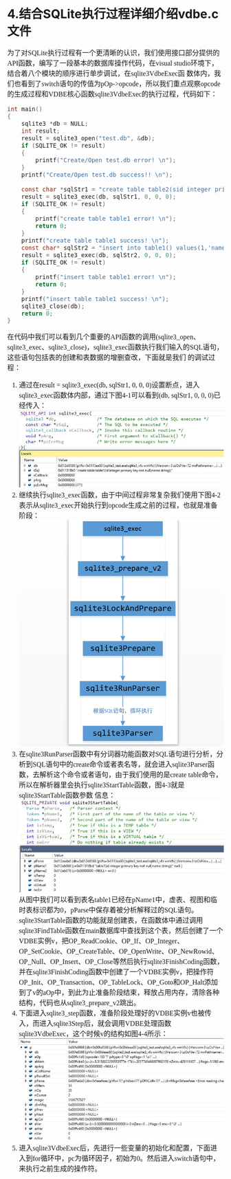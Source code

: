 # 4.结合SQLite执行过程详细介绍vdbe.c文件
<font face="微软雅黑" size="3px">

为了对SQLite执行过程有一个更清晰的认识，我们使用接口部分提供的API函数，编写了一段基本的数据库操作代码，在visual studio环境下，结合着八个模块的顺序进行单步调试，在sqlite3VdbeExec函  数体内，我们也看到了switch语句的传值为pOp->opcode，所以我们重点观察opcode的生成过程和VDBE核心函数sqlite3VdbeExec的执行过程，代码如下：
```c
int main()
{
	sqlite3 *db = NULL;
	int result;
	result = sqlite3_open("test.db", &db);
	if (SQLITE_OK != result)
	{
		printf("Create/Open test.db error! \n");
	}
	printf("Create/Open test.db success!! \n");

	const char *sqlStr1 = "create table table2(sid integer primary key not null,age string);";
	result = sqlite3_exec(db, sqlStr1, 0, 0, 0);
	if (SQLITE_OK != result)
	{
		printf("create table table1 error! \n");
		return 0;
	}
	printf("create table table1 success! \n");
	const char* sqlStr2 = "insert into table1() values(1,'name1');";
	result = sqlite3_exec(db, sqlStr2, 0, 0, 0);
	if (SQLITE_OK != result)
	{
		printf("insert table table1 error! \n");
		return 0;
	}
	printf("insert table table1 success! \n");
	sqlite3_close(db);
	return 0;
}

```
在代码中我们可以看到几个重要的API函数的调用(sqlite3_open、sqlite3_exec、sqlite3_close)，sqlite3_exec函数执行我们输入的SQL语句，这些语句包括表的创建和表数据的增删查改，下面就是我们  的调试过程：
1. 通过在result = sqlite3_exec(db, sqlStr1, 0, 0, 0)设置断点，进入sqlite3_exec函数体内部，通过下图4-1可以看到(db, sqlStr1, 0, 0, 0)已经传入：
![](4-1.jpg)
2. 继续执行sqlite3_exec函数，由于中间过程非常复杂我们使用下图4-2表示从sqlite3_exec开始执行到opcode生成之前的过程，也就是准备阶段：
![](4-2.jpg)
3. 在sqlite3RunParser函数中有分词器功能函数对SQL语句进行分析，分析到SQL语句中的create命令或者表名等，就会进入sqlite3Parser函数，去解析这个命令或者语句，由于我们使用的是create table命令，所以在解析器里会执行sqlite3StartTable函数，图4-3就是sqlite3StartTable函数参数  信息：
![](4-3.jpg)
从图中我们可以看到表名table1已经在pName1中，虚表、视图和临时表标识都为0，pParse中保存着被分析解释过的SQL语句。sqlite3StartTable函数的功能就是创建表，在函数体中通过调用sqlite3FindTable函数在main数据库中查找到这个表，然后创建了一个VDBE实例v，把OP_ReadCookie、OP_If、OP_Integer、OP_SetCookie、OP_CreateTable、OP_OpenWrite、OP_NewRowid、OP_Null、OP_Insert、OP_Close等然后执行sqlite3FinishCoding函数，并在sqlite3FinishCoding函数中创建了一个VDBE实例v，把操作符OP_Init、OP_Transaction、OP_TableLock、OP_Goto和OP_Halt添加到了v的aOp中，到此为止准备阶段结束，释放占用内存，清除各种结构，代码也从sqlite3_prepare_v2跳出。
4. 下面进入sqlite3_step函数，准备阶段处理好的VDBE实例v也被传入，而进入sqlite3Step后，就会调用VDBE处理函数sqlite3VdbeExec，这个时候v的结构如图4-4所示：
![](4-4.jpg)
5. 进入sqlite3VdbeExec后，先进行一些变量的初始化和配置，下面进入到for循环中，pc为循环因子，初始为0。然后进入switch语句中，来执行之前生成的操作符。
